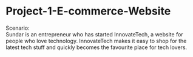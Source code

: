 # Project-1-E-commerce-Website
Scenario:<br/>
Sundar is an entrepreneur who has started InnovateTech,
 a website for people who love technology. InnovateTech 
makes it easy to shop for the latest tech stuff and quickly 
becomes the favourite place for tech lovers. 
